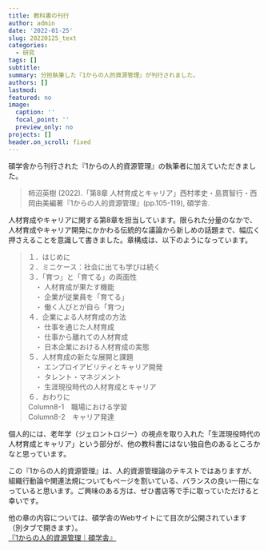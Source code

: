 ```yaml
---
title: 教科書の刊行
author: admin
date: '2022-01-25'
slug: 20220125_text
categories:
  - 研究
tags: []
subtitle: 
summary: 分担執筆した『1からの人的資源管理』が刊行されました。
authors: []
lastmod: 
featured: no
image:
  caption: ''
  focal_point: ''
  preview_only: no
projects: []
header.on_scroll: fixed
---
```


碩学舎から刊行された『1からの人的資源管理』の執筆者に加えていただきました。
> 柿沼英樹 (2022).「第8章 人材育成とキャリア」西村孝史・島貫智行・西岡由美編著『1からの人的資源管理』(pp.105-119), 碩学舎.

人材育成やキャリアに関する第8章を担当しています。限られた分量のなかで、人材育成やキャリア開発にかかわる伝統的な議論から新しめの話題まで、幅広く押さえることを意識して書きました。章構成は、以下のようになっています。
> １．はじめに\
> ２．ミニケース：社会に出ても学びは続く\
> ３．「育つ」と「育てる」の両面性\
> &ensp;&ensp;・&nbsp;人材育成が果たす機能\
> &ensp;&ensp;・&nbsp;企業が従業員を「育てる」\
> &ensp;&ensp;・&nbsp;働く人びとが自ら「育つ」\
> ４．企業による人材育成の方法\
> &ensp;&ensp;・&nbsp;仕事を通じた人材育成\
> &ensp;&ensp;・&nbsp;仕事から離れての人材育成\
> &ensp;&ensp;・&nbsp;日本企業における人材育成の実態\
> ５．人材育成の新たな展開と課題\
> &ensp;&ensp;・&nbsp;エンプロイアビリティとキャリア開発\
> &ensp;&ensp;・&nbsp;タレント・マネジメント\
> &ensp;&ensp;・&nbsp;生涯現役時代の人材育成とキャリア\
> ６．おわりに\
> Column8-1　職場における学習\
> Column8-2　キャリア発達

個人的には、老年学（ジェロントロジー）の視点を取り入れた「生涯現役時代の人材育成とキャリア」という部分が、他の教科書にはない独自色のあるところかなと思っています。

この『1からの人的資源管理』は、人的資源管理論のテキストではありますが、組織行動論や関連法規についてもページを割いている、バランスの良い一冊になっていると思います。ご興味のある方は、ぜひ書店等で手に取っていただけると幸いです。

他の章の内容については、碩学舎のWebサイトにて目次が公開されています（別タブで開きます）。\
<a href="https://www.sekigakusha.com/publications/detail/1st_29" target="_blank" rel="noopener noreferrer">『1からの人的資源管理｜碩学舎』</a>